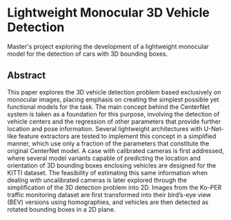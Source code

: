 # Lightweight Monocular 3D Vehicle Detection

Master's project exploring the development of a lightweight monocular model for the detection of cars with 3D bounding boxes.

## Abstract 

This paper explores the 3D vehicle detection problem based exclusively on monocular images, placing emphasis on creating the simplest possible yet functional models for the task. The main concept behind the CenterNet system is taken as a foundation for this purpose, involving the detection of vehicle centers and the regression of other parameters that provide further location and pose information. Several lightweight architectures with U-Net-like feature extractors are tested to implement this concept in a simplified manner, which use only a fraction of the parameters that constitute the original CenterNet model. A case with calibrated cameras is first addressed, where several model variants capable of predicting the location and orientation of 3D bounding boxes enclosing vehicles are designed for the KITTI dataset. The feasibility of estimating this same information when dealing with uncalibrated cameras is later explored through the simplification of the 3D detection problem into 2D. Images from the Ko-PER traffic monitoring dataset are first transformed into their bird’s-eye view (BEV) versions using homographies, and vehicles are then detected as rotated bounding boxes in a 2D plane.

